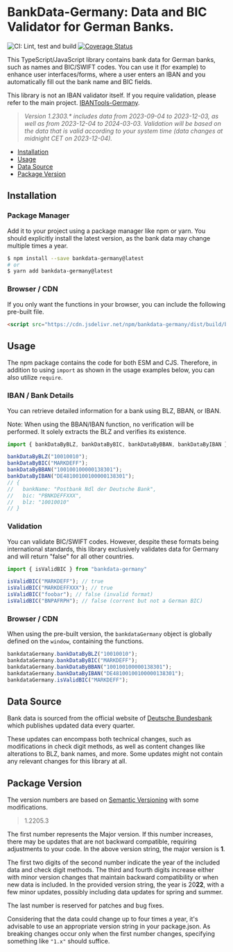 # BankData-Germany: Data and BIC Validator for German Banks.

![CI: Lint, test and build](https://github.com/baumerdev/bankdata-germany/workflows/Lint,%20test%20and%20build/badge.svg?branch=main)
[![Coverage Status](https://coveralls.io/repos/github/baumerdev/bankdata-germany/badge.svg?branch=main)](https://coveralls.io/github/baumerdev/bankdata-germany?branch=main)

This TypeScript/JavaScript library contains bank data for German banks, such
as names and BIC/SWIFT codes. You can use it (for example) to enhance user
interfaces/forms, where a user enters an IBAN and you automatically fill out
the bank name and BIC fields.

This library is not an IBAN validator itself. If you require validation,
please refer to the main project. [IBANTools-Germany](https://baumerdev.github.io/ibantools-germany/).

> _Version 1.2303.* includes data from 2023-09-04 to 2023-12-03, as well as from 2023-12-04 to 2024-03-03. Validation will be based on the data that is valid according to your system time (data changes at midnight CET on 2023-12-04)._

* [Installation](#installation)
* [Usage](#usage)
* [Data Source](#data-source)
* [Package Version](#package-version)

## Installation

### Package Manager

Add it to your project using a package manager like npm or yarn. You should
explicitly install the latest version, as the bank data may change multiple
times a year.

```sh
$ npm install --save bankdata-germany@latest
# or
$ yarn add bankdata-germany@latest
```

### Browser / CDN

If you only want the functions in your browser, you can include the following
pre-built file.

```html
<script src="https://cdn.jsdelivr.net/npm/bankdata-germany/dist/build/browser.js"></script>
```

## Usage

The npm package contains the code for both ESM and CJS. Therefore, in addition
to using `import` as shown in the usage examples below, you can also utilize
`require`.

### IBAN / Bank Details

You can retrieve detailed information for a bank using BLZ, BBAN, or IBAN.

Note: When using the BBAN/IBAN function, no verification will be performed. It
solely extracts the BLZ and verifies its existence.

```javascript
import { bankDataByBLZ, bankDataByBIC, bankDataByBBAN, bankDataByIBAN } from "bankdata-germany"

bankDataByBLZ("10010010");
bankDataByBIC("MARKDEFF");
bankDataByBBAN("100100100000138301");
bankDataByIBAN("DE48100100100000138301");
// {
//   bankName: "Postbank Ndl der Deutsche Bank",
//   bic: "PBNKDEFFXXX",
//   blz: "10010010"
// }
```

### Validation

You can validate BIC/SWIFT codes. However, despite these formats being
international standards, this library exclusively validates data for Germany
and will return "false" for all other countries.

```javascript
import { isValidBIC } from "bankdata-germany"

isValidBIC("MARKDEFF"); // true
isValidBIC("MARKDEFFXXX"); // true
isValidBIC("foobar"); // false (invalid format)
isValidBIC("BNPAFRPH"); // false (corrent but not a German BIC)
```

### Browser / CDN

When using the pre-built version, the `bankdataGermany` object is globally
defined on the `window`, containing the functions.

```javascript
bankdataGermany.bankDataByBLZ("10010010");
bankdataGermany.bankDataByBIC("MARKDEFF");
bankdataGermany.bankDataByBBAN("100100100000138301");
bankdataGermany.bankDataByIBAN("DE48100100100000138301");
bankdataGermany.isValidBIC("MARKDEFF");
```

## Data Source

Bank data is sourced from the official website of
[Deutsche Bundesbank](https://www.bundesbank.de/en/tasks/payment-systems/services/bank-sort-codes/download-bank-sort-codes-626218)
which publishes updated data every quarter.

These updates can encompass both technical changes, such as modifications in
check digit methods, as well as content changes like alterations to BLZ, bank
names, and more. Some updates might not contain any relevant changes for this
library at all.

## Package Version

The version numbers are based on [Semantic Versioning](https://semver.org/)
with some modifications.

> 1.2205.3

The first number represents the Major version. If this number increases, there
may be updates that are not backward compatible, requiring adjustments to your
code. In the above version string, the major version is **1**.

The first two digits of the second number indicate the year of the included data
and check digit methods. The third and fourth digits increase either with minor
version changes that maintain backward compatibility or when new data is
included. In the provided version string, the year is 20**22**, with a few minor
updates, possibly including data updates for spring and summer.

The last number is reserved for patches and bug fixes.

Considering that the data could change up to four times a year, it's advisable
to use an appropriate version string in your package.json. As breaking changes
occur only when the first number changes, specifying something like `"1.x"`
should suffice.
